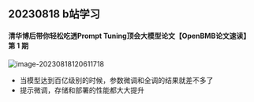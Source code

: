 ## 20230818  b站学习



#### 清华博后带你轻松吃透Prompt Tuning顶会大模型论文【OpenBMB论文速读】第 1 期

![image-20230818120611718](C:\Users\12849\AppData\Roaming\Typora\typora-user-images\image-20230818120611718.png)

- 当模型达到百亿级别的时候，参数微调和全调的结果就差不多了
- 提示微调，存储和部署的性能都大大提升